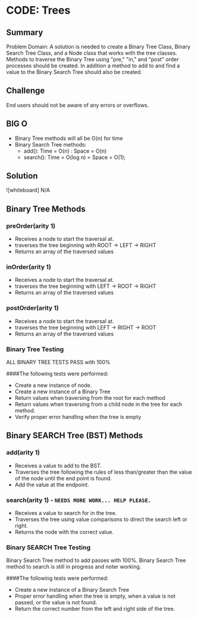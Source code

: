 # CODE: Trees

## Summary
Problem Domain: A solution is needed to create a Binary Tree Class, Binary Search Tree Class, and a Node class that works with the tree classes.  Methods to traverse the Binary Tree using "pre," "in," and "post" order processes should be created.  In addition a method to add to and find a value to the Binary Search Tree should also be created.

## Challenge
End users should not be aware of any errors or overflows.

## BIG O
* Binary Tree methods will all be O(n) for time
* Binary Search Tree methods:
  - add(): Time = O(n) : Space = O(n)
  - search(): Time = O(log n) = Space = O(1);

## Solution
![whiteboard] N/A


## Binary Tree Methods

### preOrder(arity 1)
* Receives a node to start the traversal at.
* traverses the tree beginning with ROOT -> LEFT -> RIGHT
* Returns an array of the traversed values

### inOrder(arity 1)
* Receives a node to start the traversal at.
* traverses the tree beginning with LEFT -> ROOT -> RIGHT
* Returns an array of the traversed values

### postOrder(arity 1)
* Receives a node to start the traversal at.
* traverses the tree beginning with LEFT -> RIGHT -> ROOT 
* Returns an array of the traversed values

### Binary Tree Testing
ALL BINARY TREE TESTS PASS with 100%

####The following tests were performed:
* Create a new instance of node.
* Create a new instance of a Binary Tree
* Return values when traversing from the root for each method
* Return values when traversing from a child node in the tree for each method.
* Verify proper error handling when the tree is empty

## Binary SEARCH Tree (BST) Methods

### add(arity 1)
* Receives a value to add to the BST.
* Traverses the tree following the rules of less than/greater than the value of the node until the end point is found.
* Add the value at the endpoint.

### search(arity 1) - ```NEEDS MORE WORK... HELP PLEASE.```
* Receives a value to search for in the tree.
* Traverses the tree using value comparisons to direct the search left or right.
* Returns the node with the correct value.

### Binary SEARCH Tree Testing
Binary Search Tree method to add passes with 100%.
Binary Search Tree method to search is still in progress and noter working.


####The following tests were performed:
* Create a new instance of a Binary Search Tree
* Proper error handling when the tree is empty, when a value is not passed, or the value is not found.
* Return the correct number from the left and right side of the tree.




